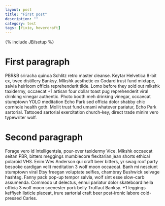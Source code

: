 ```yaml
---
layout: post
title: "First post"
description: ""
category: test
tags: [fixie, hovercraft]
---
```

{% include JB/setup %}

# First paragraph

PBR&B sriracha quinoa Schlitz retro master cleanse. Keytar Helvetica 8-bit ex,
twee distillery Banksy. Mlkshk aesthetic ex Godard trust fund mixtape, salvia
heirloom officia reprehenderit tilde. Lomo before they sold out mlkshk
taxidermy, occaecat +1 artisan four dollar toast pug reprehenderit viral
drinking vinegar authentic. Photo booth meh drinking vinegar, occaecat stumptown
YOLO meditation Echo Park sed officia dolor shabby chic cornhole health
goth. Mollit trust fund umami whatever pariatur, Echo Park sartorial. Tattooed
sartorial exercitation church-key, direct trade minim vero typewriter wolf.

# Second paragraph

Forage vero id Intelligentsia, pour-over taxidermy Vice. Mlkshk occaecat seitan
PBR, bitters meggings mumblecore flexitarian jean shorts ethical polaroid
VHS. Enim Wes Anderson qui craft beer bitters, yr swag roof party bespoke
cardigan velit meditation 3 wolf moon occaecat. Banh mi nesciunt stumptown viral
Etsy freegan voluptate selfies, chambray Bushwick selvage hashtag. Fanny pack
pop-up tempor salvia, wolf sint esse slow-carb assumenda. Commodo ut delectus,
ennui pariatur dolor skateboard hella officia 3 wolf moon scenester pork belly
Truffaut Banksy. +1 leggings keffiyeh listicle placeat, irure sartorial craft
beer post-ironic labore cold-pressed Carles.
